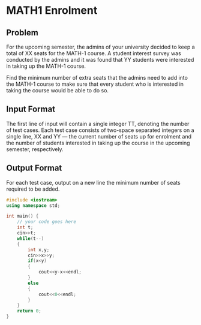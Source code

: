 # MATH1 Enrolment
## Problem
For the upcoming semester, the admins of your university decided to keep a total of XX seats for the MATH-1 course. A student interest survey was conducted by the admins and it was found that YY students were interested in taking up the MATH-1 course.

Find the minimum number of extra seats that the admins need to add into the MATH-1 course to make sure that every student who is interested in taking the course would be able to do so.

## Input Format
The first line of input will contain a single integer TT, denoting the number of test cases.
Each test case consists of two-space separated integers on a single line, XX and YY — the current number of seats up for enrolment and the number of students interested in taking up the course in the upcoming semester, respectively.
## Output Format
For each test case, output on a new line the minimum number of seats required to be added.
```cpp
#include <iostream>
using namespace std;

int main() {
	// your code goes here
	int t;
	cin>>t;
	while(t--)
	{
	    int x,y;
	    cin>>x>>y;
	    if(x<y)
	    {
	        cout<<y-x<<endl;
	    }
	    else
	    {
	        cout<<0<<endl;
	    }
	}
	return 0;
}
```